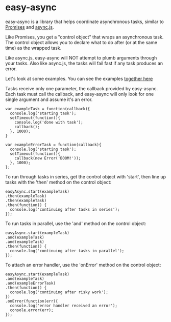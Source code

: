 # easy-async

easy-async is a library that helps coordinate asynchronous tasks, similar to [Promises](https://www.promisejs.org/) and [async.js](https://github.com/caolan/async).

Like Promises, you get a "control object" that wraps an asynchronous task. The control object allows you to declare what to do after (or at the same time) as the wrapped task.

Like async.js, easy-async will NOT attempt to plumb arguments through your tasks.  Also like async.js, the tasks will fail fast if any task produces an error.

Let's look at some examples.  You can see the examples [together here](easy-async/blob/master/example.js)

Tasks receive only one parameter, the callback provided by easy-async.  Each task must call the callback, and easy-async will only look for one single argument and assume it's an error.

    var exampleTask = function(callback){
      console.log('starting task');
      setTimeout(function(){
        console.log('done with task');
        callback();
      }, 1000);
    }

    var exampleErrorTask = function(callback){
      console.log('starting task');
      setTimeout(function(){
        callback(new Error('BOOM!'));
      }, 1000);
    };

To run through tasks in series, get the control object with 'start', then line up tasks with the 'then' method on the control object:

    easyAsync.start(exampleTask)
    .then(exampleTask)
    .then(exampleTask)
    .then(function() {
      console.log('continuing after tasks in series');
    });

To run tasks in parallel, use the 'and' method on the control object:

    easyAsync.start(exampleTask)
    .and(exampleTask)
    .and(exampleTask)
    .then(function() {
      console.log('continuing after tasks in parallel');
    });

To attach an error handler, use the 'onError' method on the control object:


    easyAsync.start(exampleTask)
    .and(exampleTask)
    .and(exampleErrorTask)
    .then(function() {
      console.log('continuing after risky work');
    })
    .onError(function(err){
      console.log('error handler received an error');
      console.error(err);
    });
